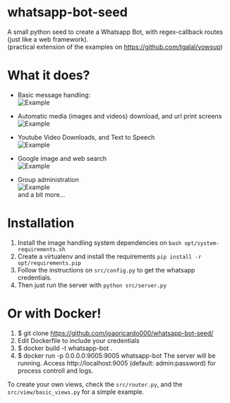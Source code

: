 # whatsapp-bot-seed
A small python seed to create a Whatsapp Bot, with regex-callback routes (just like a web framework).  
(practical extension of the examples on https://github.com/tgalal/yowsup)

# What it does?
- Basic message handling:  
![Example](http://i.imgur.com/TbirVKg.jpg?1)  
  
  
  
- Automatic media (images and videos) download, and url print screens  
![Example](http://i.imgur.com/fItWbTR.jpg?1)  

  
  
- Youtube Video Downloads, and Text to Speech  
![Example](http://i.imgur.com/dMbWLCm.jpg?1)  

  
  
- Google image and web search  
![Example](http://i.imgur.com/gDYIEej.jpg?1)
  
  
- Group administration  
![Example](http://i.imgur.com/pSDCWDb.png?1)  
and a bit more...
  


# Installation
1. Install the image handling system dependencies on ```bash opt/system-requirements.sh```
2. Create a virtualenv and install the requirements  ```pip install -r opt/requirements.pip```
3. Follow the instructions on ```src/config.py``` to get the whatsapp credentials.  
4. Then just run the server with  ```python src/server.py```  

# Or with Docker!
1. $ git clone https://github.com/joaoricardo000/whatsapp-bot-seed/
2. Edit Dockerfile to include your credentials
3. $ docker build -t whatsapp-bot .
4. $ docker run -p 0.0.0.0:9005:9005 whatsapp-bot
The server will be running. Access http://localhost:9005 (default: admin:password) for process controll and logs.


To create your own views, check the ```src/router.py```, and the ```src/view/basic_views.py``` for a simple example.

